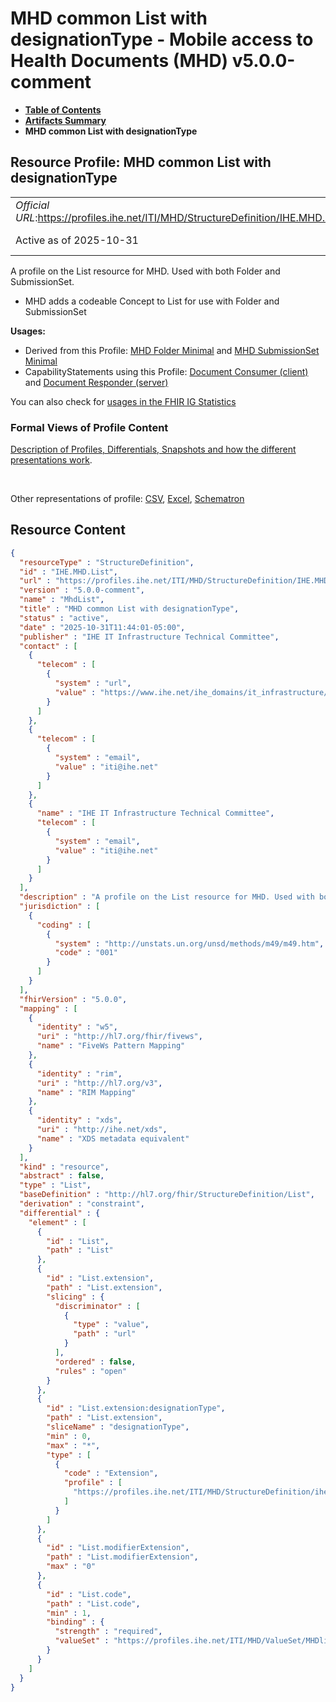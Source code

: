 # MHD common List with designationType - Mobile access to Health Documents (MHD) v5.0.0-comment

* [**Table of Contents**](toc.md)
* [**Artifacts Summary**](artifacts.md)
* **MHD common List with designationType**

## Resource Profile: MHD common List with designationType 

| | |
| :--- | :--- |
| *Official URL*:https://profiles.ihe.net/ITI/MHD/StructureDefinition/IHE.MHD.List | *Version*:5.0.0-comment |
| Active as of 2025-10-31 | *Computable Name*:MhdList |

 
A profile on the List resource for MHD. Used with both Folder and SubmissionSet. 
* MHD adds a codeable Concept to List for use with Folder and SubmissionSet
 

**Usages:**

* Derived from this Profile: [MHD Folder Minimal](StructureDefinition-IHE.MHD.Minimal.Folder.md) and [MHD SubmissionSet Minimal](StructureDefinition-IHE.MHD.Minimal.SubmissionSet.md)
* CapabilityStatements using this Profile: [Document Consumer (client)](CapabilityStatement-IHE.MHD.DocumentConsumer.md) and [Document Responder (server)](CapabilityStatement-IHE.MHD.DocumentResponder.md)

You can also check for [usages in the FHIR IG Statistics](https://packages2.fhir.org/xig/ihe.iti.mhd|current/StructureDefinition/IHE.MHD.List)

### Formal Views of Profile Content

 [Description of Profiles, Differentials, Snapshots and how the different presentations work](http://build.fhir.org/ig/FHIR/ig-guidance/readingIgs.html#structure-definitions). 

 

Other representations of profile: [CSV](StructureDefinition-IHE.MHD.List.csv), [Excel](StructureDefinition-IHE.MHD.List.xlsx), [Schematron](StructureDefinition-IHE.MHD.List.sch) 



## Resource Content

```json
{
  "resourceType" : "StructureDefinition",
  "id" : "IHE.MHD.List",
  "url" : "https://profiles.ihe.net/ITI/MHD/StructureDefinition/IHE.MHD.List",
  "version" : "5.0.0-comment",
  "name" : "MhdList",
  "title" : "MHD common List with designationType",
  "status" : "active",
  "date" : "2025-10-31T11:44:01-05:00",
  "publisher" : "IHE IT Infrastructure Technical Committee",
  "contact" : [
    {
      "telecom" : [
        {
          "system" : "url",
          "value" : "https://www.ihe.net/ihe_domains/it_infrastructure/"
        }
      ]
    },
    {
      "telecom" : [
        {
          "system" : "email",
          "value" : "iti@ihe.net"
        }
      ]
    },
    {
      "name" : "IHE IT Infrastructure Technical Committee",
      "telecom" : [
        {
          "system" : "email",
          "value" : "iti@ihe.net"
        }
      ]
    }
  ],
  "description" : "A profile on the List resource for MHD. Used with both Folder and SubmissionSet.\r\n- MHD adds a codeable Concept to List for use with Folder and SubmissionSet",
  "jurisdiction" : [
    {
      "coding" : [
        {
          "system" : "http://unstats.un.org/unsd/methods/m49/m49.htm",
          "code" : "001"
        }
      ]
    }
  ],
  "fhirVersion" : "5.0.0",
  "mapping" : [
    {
      "identity" : "w5",
      "uri" : "http://hl7.org/fhir/fivews",
      "name" : "FiveWs Pattern Mapping"
    },
    {
      "identity" : "rim",
      "uri" : "http://hl7.org/v3",
      "name" : "RIM Mapping"
    },
    {
      "identity" : "xds",
      "uri" : "http://ihe.net/xds",
      "name" : "XDS metadata equivalent"
    }
  ],
  "kind" : "resource",
  "abstract" : false,
  "type" : "List",
  "baseDefinition" : "http://hl7.org/fhir/StructureDefinition/List",
  "derivation" : "constraint",
  "differential" : {
    "element" : [
      {
        "id" : "List",
        "path" : "List"
      },
      {
        "id" : "List.extension",
        "path" : "List.extension",
        "slicing" : {
          "discriminator" : [
            {
              "type" : "value",
              "path" : "url"
            }
          ],
          "ordered" : false,
          "rules" : "open"
        }
      },
      {
        "id" : "List.extension:designationType",
        "path" : "List.extension",
        "sliceName" : "designationType",
        "min" : 0,
        "max" : "*",
        "type" : [
          {
            "code" : "Extension",
            "profile" : [
              "https://profiles.ihe.net/ITI/MHD/StructureDefinition/ihe-designationType"
            ]
          }
        ]
      },
      {
        "id" : "List.modifierExtension",
        "path" : "List.modifierExtension",
        "max" : "0"
      },
      {
        "id" : "List.code",
        "path" : "List.code",
        "min" : 1,
        "binding" : {
          "strength" : "required",
          "valueSet" : "https://profiles.ihe.net/ITI/MHD/ValueSet/MHDlistTypesVS"
        }
      }
    ]
  }
}

```
